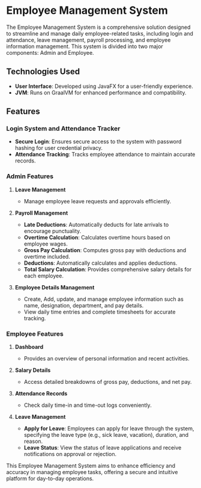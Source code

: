 # Employee Management System

The Employee Management System is a comprehensive solution designed to streamline and manage daily employee-related tasks, including login and attendance, leave management, payroll processing, and employee information management. This system is divided into two major components: Admin and Employee.

## Technologies Used
- **User Interface**: Developed using JavaFX for a user-friendly experience.
- **JVM**: Runs on GraalVM for enhanced performance and compatibility.

## Features

### Login System and Attendance Tracker
- **Secure Login**: Ensures secure access to the system with password hashing for user credential privacy.
- **Attendance Tracking**: Tracks employee attendance to maintain accurate records.

### Admin Features

1. **Leave Management**
   - Manage employee leave requests and approvals efficiently.

2. **Payroll Management**
   - **Late Deductions**: Automatically deducts for late arrivals to encourage punctuality.
   - **Overtime Calculation**: Calculates overtime hours based on employee wages.
   - **Gross Pay Calculation**: Computes gross pay with deductions and overtime included.
   - **Deductions**: Automatically calculates and applies deductions.
   - **Total Salary Calculation**: Provides comprehensive salary details for each employee.
 
3. **Employee Details Management**
   - Create, Add, update, and manage employee information such as name, designation, department, and pay details.
   - View daily time entries and complete timesheets for accurate tracking.

### Employee Features

1. **Dashboard**
   - Provides an overview of personal information and recent activities.

2. **Salary Details**
   - Access detailed breakdowns of gross pay, deductions, and net pay.

3. **Attendance Records**
   - Check daily time-in and time-out logs conveniently.

3. **Leave Management**
   - **Apply for Leave**: Employees can apply for leave through the system, specifying the leave type (e.g., sick leave, vacation), duration, and reason.
   - **Leave Status**: View the status of leave applications and receive notifications on approval or rejection.

This Employee Management System aims to enhance efficiency and accuracy in managing employee tasks, offering a secure and intuitive platform for day-to-day operations.
